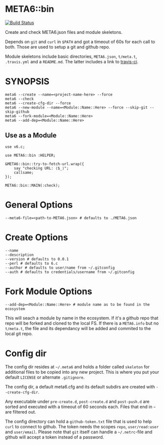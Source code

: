# META6::bin
[![Build Status](https://travis-ci.org/gfldex/perl6-meta6-bin.svg?branch=master)](https://travis-ci.org/gfldex/perl6-meta6-bin)

Create and check META6.json files and module skeletons.

Depends on `git` and `curl` in `$PATH` and got a timeout of 60s for each call
to both. Those are used to setup a git and github repo.

Module skeletons include basic directories, `META6.json`, `t/meta.t`,
`.travis.yml` and a `README.md`. The latter includes a link to
[travis-ci](https://travis-ci.org/).

# SYNOPSIS

    meta6 --create --name=<project-name-here> --force
    meta6 --check
    meta6 --create-cfg-dir --force
    meta6 --new-module --name=<Module::Name::Here> --force --skip-git --skip-github
    meta6 --fork-module=<Module::Name::Here>
    meta6 --add-dep=<Module::Name::Here>

## Use as a Module

    use v6.c;

    use META6::bin :HELPER;
    
    &META6::bin::try-to-fetch-url.wrap({
        say "checking URL: ⟨$_⟩";
        callsame;
    });
    
    META6::bin::MAIN(:check);

# General Options

    --meta6-file=<path-to-META6.json> # defaults to ./META6.json

# Create Options

    --name
    --description
    --version # defaults to 0.0.1
    --perl # defaults to 6.c
    --author # defaults to user/name from ~/.gitconfig
    --auth # defaults to credentials/username from ~/.gitconfig

# Fork Module Options

    --add-dep=<Module::Name::Here> # module name as to be found in the ecosystem

This will seach a module by name in the ecosystem. If it's a github repo that
repo will be forked and cloned to the local FS. If there is a `META6.info` but
no `t/meta.t`, the file and its dependancy will be added and commited to the
local git repo.

# Config dir

The config dir resides at `~/.meta6` and holds a folder called `skeleton` for
additional files to be copied into any new project. This is where you put your
default `LICENSE` or alternate `.gitignore`.

The config dir, a default meta6.cfg and its default subdirs are created with
`--create-cfg-dir`.

Any executable under `pre-create.d`, `post-create.d` and `post-push.d` are
sorted and executed with a timeout of 60 seconds each. Files that end in `~`
are filtered out.

The config directory can hold a `github-token.txt` file that is used to help
`curl` to connect to github. The token needs the scopes `repo`,
`user/read:user` and `user/email`. Please note that `git` itself can handle a
`~/.netrc`-file and github will accept a token instead of a password.
